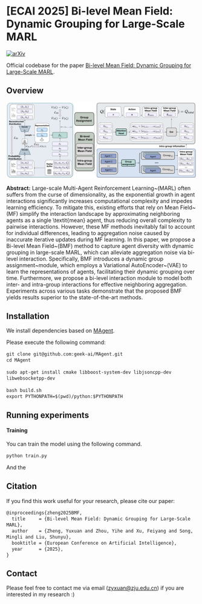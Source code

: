 # [ECAI 2025] Bi-level Mean Field: Dynamic Grouping for Large-Scale MARL

[![arXiv](https://img.shields.io/badge/arXiv-2505.06706-b31b1b.svg)](https://arxiv.org/abs/2505.06706)

Official codebase for the paper [Bi-level Mean Field: Dynamic Grouping for Large-Scale MARL](https://arxiv.org/abs/2505.06706).



## Overview

![BMF](./BMF_framework.png "Markdown")

**Abstract:** Large-scale Multi-Agent Reinforcement Learning~(MARL) often suffers from the curse of dimensionality, as the exponential growth in agent interactions significantly increases computational complexity and impedes learning efficiency. To mitigate this, existing efforts that rely on Mean Field~(MF) simplify the interaction landscape by approximating neighboring agents as a single \textit{mean} agent, thus reducing overall complexity to pairwise interactions. However, these MF methods inevitably fail to account for individual differences, leading to aggregation noise caused by inaccurate iterative updates during MF learning. In this paper, we propose a Bi-level Mean Field~(BMF) method to capture agent diversity with dynamic grouping in large-scale MARL, which can alleviate aggregation noise via bi-level interaction. Specifically, BMF introduces a dynamic group assignment~module, which employs a Variational AutoEncoder~(VAE) to learn the representations of agents, facilitating their dynamic grouping over time. Furthermore, we propose a bi-level interaction module to model both inter- and intra-group interactions for effective neighboring aggregation. Experiments across various tasks demonstrate that the proposed BMF yields results superior to the state-of-the-art methods.



## Installation

We install dependencies based on [MAgent](https://github.com/geek-ai/MAgent).

Please execute the following command:

```shell
git clone git@github.com:geek-ai/MAgent.git
cd MAgent

sudo apt-get install cmake libboost-system-dev libjsoncpp-dev libwebsocketpp-dev

bash build.sh
export PYTHONPATH=$(pwd)/python:$PYTHONPATH
```


## Running experiments

#### Training

You can train the model using the following command.

```bash
python train.py
```

And the 


## Citation

If you find this work useful for your research, please cite our paper:

```
@inproceedings{zheng2025BMF,
  title     = {Bi-level Mean Field: Dynamic Grouping for Large-Scale MARL},
  author    = {Zheng, Yuxuan and Zhou, Yihe and Xu, Feiyang and Song, Mingli and Liu, Shunyu},
  booktitle = {European Conference on Artificial Intelligence},
  year      = {2025},
}
```

## Contact

Please feel free to contact me via email (<zyxuan@zju.edu.cn>) if you are interested in my research :)